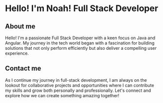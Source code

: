 # Hello! I'm Noah! Full Stack Developer
## About me
Hello! I'm a passionate Full Stack Developer with a keen focus on Java and Angular. My journey in the tech world began with a fascination for building solutions that not only perform efficiently but also deliver a compelling user experience.
## Contact me
As I continue my journey in full-stack development, I am always on the lookout for collaborative projects and opportunities where I can contribute my skills and grow both personally and professionally. Let's connect and explore how we can create something amazing together!